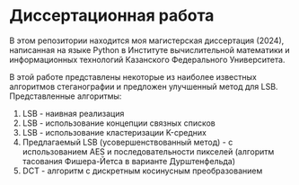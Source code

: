 # Диссертационная работа
В этом репозитории находится моя магистерская диссертация (2024), написанная на языке Python в Институте вычислительной математики и информационных технологий Казанского Федерального Университета.

В этой работе представлены некоторые из наиболее известных алгоритмов стеганографии и предложен улучшенный метод для LSB. Представленные алгоритмы:
1. LSB - наивная реализация
2. LSB - использование концепции связных списков
3. LSB - использование кластеризации K-средних
4. Предлагаемый LSB (усовершенствованный метод) - с использованием AES и последовательности пикселей (алгоритм тасования Фишера-Йетса в варианте Дурштенфельда)
5. DCT - алгоритм с дискретным косинусным преобразованием




